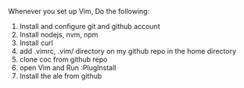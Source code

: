 Whenever you set up Vim, Do the following:
1. Install and configure git and github account
2. Install nodejs, nvm, npm
3. Install curl
4. add .vimrc, .vim/ directory on my github repo in the home directory
5. clone coc from github repo
6. open Vim and Run :PlugInstall
7. Install the ale from github
